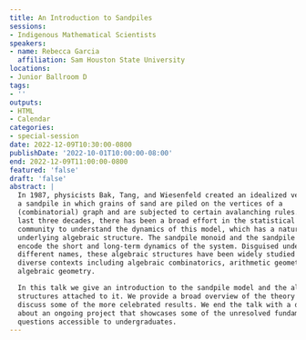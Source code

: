```yaml
---
title: An Introduction to Sandpiles
sessions:
- Indigenous Mathematical Scientists
speakers:
- name: Rebecca Garcia
  affiliation: Sam Houston State University
locations:
- Junior Ballroom D
tags:
- ''
outputs:
- HTML
- Calendar
categories:
- special-session
date: 2022-12-09T10:30:00-0800
publishDate: '2022-10-01T10:00:00-08:00'
end: 2022-12-09T11:00:00-0800
featured: 'false'
draft: 'false'
abstract: |
  In 1987, physicists Bak, Tang, and Wiesenfeld created an idealized version of
  a sandpile in which grains of sand are piled on the vertices of a
  (combinatorial) graph and are subjected to certain avalanching rules. In the
  last three decades, there has been a broad effort in the statistical physics
  community to understand the dynamics of this model, which has a natural
  underlying algebraic structure. The sandpile monoid and the sandpile group
  encode the short and long-term dynamics of the system. Disguised under
  different names, these algebraic structures have been widely studied in
  diverse contexts including algebraic combinatorics, arithmetic geometry, and
  algebraic geometry.

  In this talk we give an introduction to the sandpile model and the algebraic
  structures attached to it. We provide a broad overview of the theory and
  discuss some of the more celebrated results. We end the talk with a discussion
  about an ongoing project that showcases some of the unresolved fundamental
  questions accessible to undergraduates.
---
```

